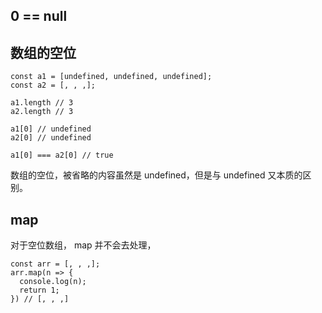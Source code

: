 ## 0 == null

## 数组的空位

```
const a1 = [undefined, undefined, undefined];
const a2 = [, , ,];

a1.length // 3
a2.length // 3

a1[0] // undefined
a2[0] // undefined

a1[0] === a2[0] // true
```

数组的空位，被省略的内容虽然是 undefined，但是与 undefined 又本质的区别。

## map

对于空位数组， map 并不会去处理，

```
const arr = [, , ,];
arr.map(n => {
  console.log(n);
  return 1;
}) // [, , ,]
```
